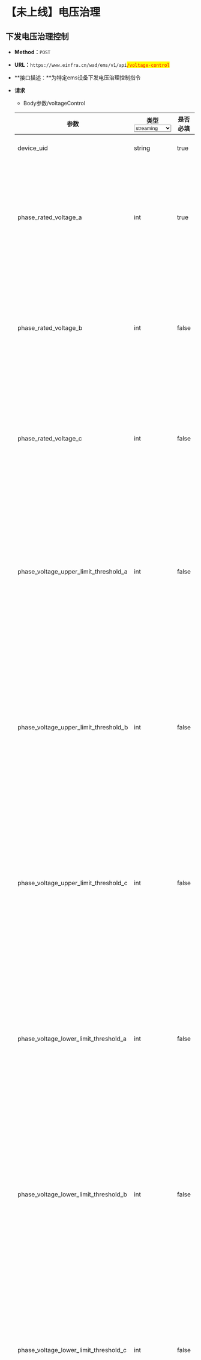 # 【未上线】电压治理

## 下发电压治理控制

* **Method：**`POST`
* **URL：**`https://www.einfra.cn/wad/ems/v1/api`<mark style="color:red;">`/voltage-control`</mark>
* **接口描述：**为特定ems设备下发电压治理控制指令
*   **请求**

    * Body参数/voltageControl



    <table><thead><tr><th width="223">参数</th><th width="79">类型<select><option value="13f5f7e233844eca8e11ff995c863432" label="streaming" color="blue"></option><option value="578d846029d045879f81a03e30ac19ff" label="overdemand" color="blue"></option><option value="5620061ebf2d47e18a839b283a24cc45" label="chargeDepth" color="blue"></option><option value="bf6b0330299043f49d8c6246b932a936" label="safety" color="blue"></option><option value="193cc2f0dc5b4a6197c8a4e8c79dfee4" label="int" color="blue"></option><option value="18d18a729bf94885843098182240bff3" label="string" color="blue"></option><option value="f3ccac124c5143dbbf3d2987cfd716fc" label="float" color="blue"></option></select></th><th width="50" data-type="checkbox">是否必填</th><th width="183">描述</th><th width="78">范围</th><th>样例</th></tr></thead><tbody><tr><td>device_uid</td><td><span data-option="18d18a729bf94885843098182240bff3">string</span></td><td>true</td><td>设备唯一ID</td><td>-</td><td>xxxxx</td></tr><tr><td>phase_rated_voltage_a</td><td><span data-option="193cc2f0dc5b4a6197c8a4e8c79dfee4">int</span></td><td>true</td><td>A相额定电压,希望A相保持的电压（单位：V）</td><td>-</td><td>220</td></tr><tr><td>phase_rated_voltage_b</td><td><span data-option="193cc2f0dc5b4a6197c8a4e8c79dfee4">int</span></td><td>false</td><td>B相额定电压,希望A相保持的电压（单位：V）</td><td>-</td><td>220</td></tr><tr><td>phase_rated_voltage_c</td><td><span data-option="193cc2f0dc5b4a6197c8a4e8c79dfee4">int</span></td><td>false</td><td>C相额定电压,希望A相保持的电压（单位：V）</td><td>-</td><td>220</td></tr><tr><td>phase_voltage_upper_limit_threshold_a</td><td><span data-option="193cc2f0dc5b4a6197c8a4e8c79dfee4">int</span></td><td>false</td><td>A相电压上限阈值,A相平均电压高于该阈值则触发调节策略（单位：V）</td><td>-</td><td>240</td></tr><tr><td>phase_voltage_upper_limit_threshold_b</td><td><span data-option="193cc2f0dc5b4a6197c8a4e8c79dfee4">int</span></td><td>false</td><td>B相电压上限阈值,B相平均电压高于该阈值则触发调节策略（单位：V）</td><td>-</td><td>240</td></tr><tr><td>phase_voltage_upper_limit_threshold_c</td><td><span data-option="193cc2f0dc5b4a6197c8a4e8c79dfee4">int</span></td><td>false</td><td>C相电压上限阈值,C相平均电压高于该阈值则触发调节策略（单位：V）</td><td>-</td><td>240</td></tr><tr><td>phase_voltage_lower_limit_threshold_a</td><td><span data-option="193cc2f0dc5b4a6197c8a4e8c79dfee4">int</span></td><td>false</td><td>A相电压上限阈值,A相平均电压低于该阈值则触发调节策略（单位：V）</td><td>-</td><td>200</td></tr><tr><td>phase_voltage_lower_limit_threshold_b</td><td><span data-option="193cc2f0dc5b4a6197c8a4e8c79dfee4">int</span></td><td>false</td><td>B相电压上限阈值,B相平均电压低于该阈值则触发调节策略（单位：V）</td><td>-</td><td>200</td></tr><tr><td>phase_voltage_lower_limit_threshold_c</td><td><span data-option="193cc2f0dc5b4a6197c8a4e8c79dfee4">int</span></td><td>false</td><td>C相电压上限阈值,C相平均电压低于该阈值则触发调节策略（单位：V）</td><td>-</td><td>200</td></tr><tr><td>phase_voltage_hysteresis_a</td><td><span data-option="193cc2f0dc5b4a6197c8a4e8c79dfee4">int</span></td><td>false</td><td>A相电压回差,触发调节后,A相平均电压达到回差值时,停止调节</td><td></td><td>5</td></tr><tr><td>phase_voltage_hysteresis_b</td><td><span data-option="193cc2f0dc5b4a6197c8a4e8c79dfee4">int</span></td><td>false</td><td>B相电压回差,触发调节后,B相平均电压达到回差值时,停止调节</td><td></td><td>5</td></tr><tr><td>phase_voltage_hysteresis_c</td><td><span data-option="193cc2f0dc5b4a6197c8a4e8c79dfee4">int</span></td><td>false</td><td>C相电压回差,触发调节后,C相平均电压达到回差值时,停止调节</td><td></td><td>5</td></tr><tr><td>period</td><td><span data-option="193cc2f0dc5b4a6197c8a4e8c79dfee4">int</span></td><td>false</td><td>调节周期,单位毫秒</td><td>-</td><td>500</td></tr><tr><td>step</td><td><span data-option="193cc2f0dc5b4a6197c8a4e8c79dfee4">int</span></td><td>false</td><td>步长,每次调节的步长</td><td>-</td><td>5</td></tr></tbody></table>



    * **响应**
      *   数据类型：application/json

          <table><thead><tr><th width="128">参数</th><th width="86">类型<select><option value="47624d5c9393461e9a8ecece42e932a4" label="int" color="blue"></option><option value="86eb210b3c8c4e78b798bd84c85688fe" label="str" color="blue"></option><option value="a1530006d2194402bf5a2360eac38945" label="listResult" color="blue"></option></select></th><th width="81" data-type="checkbox">是否必填</th><th width="101">描述</th><th width="133">范围</th><th>样例</th></tr></thead><tbody><tr><td>code</td><td><span data-option="47624d5c9393461e9a8ecece42e932a4">int</span></td><td>true</td><td>错误码</td><td>见下文错误码</td><td>0</td></tr><tr><td>message</td><td><span data-option="86eb210b3c8c4e78b798bd84c85688fe">str</span></td><td>true</td><td>描述</td><td>-</td><td>PCS控制下发成功</td></tr><tr><td>data</td><td><span data-option="86eb210b3c8c4e78b798bd84c85688fe">str</span></td><td>true</td><td>详细信息</td><td></td><td></td></tr></tbody></table>
    *   **错误码**

        | HTTP状态码 | 错误码    | 描述     |
        | ------- | ------ | ------ |
        | 200     | 0      | 成功     |
        | 400     | 100001 | 参数格式错误 |

## 获取电压治理控制

* **Method：**`GET`
* **URL：**`https://www.einfra.cn/wad/ems/v1/api`<mark style="color:red;">`/voltage-control`</mark>
* **接口描述：**获取电压治理控制
*   **请求**

    * Query参数



    <table><thead><tr><th width="163">参数</th><th width="113">类型<select><option value="47624d5c9393461e9a8ecece42e932a4" label="int" color="blue"></option><option value="86eb210b3c8c4e78b798bd84c85688fe" label="str" color="blue"></option><option value="a1530006d2194402bf5a2360eac38945" label="listResult" color="blue"></option></select></th><th data-type="checkbox">是否必填</th><th>描述</th><th width="123">范围</th><th>样例</th></tr></thead><tbody><tr><td>device_uid</td><td><span data-option="86eb210b3c8c4e78b798bd84c85688fe">str</span></td><td>true</td><td>设备唯一ID</td><td>-</td><td>xxxxx</td></tr></tbody></table>
*   响应

    * &#x20;application

    <table><thead><tr><th>参数</th><th width="113">类型<select><option value="47624d5c9393461e9a8ecece42e932a4" label="int" color="blue"></option><option value="86eb210b3c8c4e78b798bd84c85688fe" label="str" color="blue"></option><option value="a1530006d2194402bf5a2360eac38945" label="listResult" color="blue"></option><option value="fb9d3250c2db42ac8efe4d4b9d504377" label="object" color="blue"></option></select></th><th width="107" data-type="checkbox">是否必填</th><th>描述</th><th width="123">范围</th><th>样例</th></tr></thead><tbody><tr><td>code</td><td><span data-option="47624d5c9393461e9a8ecece42e932a4">int</span></td><td>true</td><td>错误码</td><td>见下文错误码</td><td>0</td></tr><tr><td>message</td><td><span data-option="86eb210b3c8c4e78b798bd84c85688fe">str</span></td><td>true</td><td>描述</td><td>-</td><td></td></tr><tr><td>data</td><td><span data-option="fb9d3250c2db42ac8efe4d4b9d504377">object</span></td><td>true</td><td>同步后的控制</td><td></td><td></td></tr></tbody></table>

    * data：

    <table><thead><tr><th width="223">参数</th><th width="79">类型<select><option value="13f5f7e233844eca8e11ff995c863432" label="streaming" color="blue"></option><option value="578d846029d045879f81a03e30ac19ff" label="overdemand" color="blue"></option><option value="5620061ebf2d47e18a839b283a24cc45" label="chargeDepth" color="blue"></option><option value="bf6b0330299043f49d8c6246b932a936" label="safety" color="blue"></option><option value="193cc2f0dc5b4a6197c8a4e8c79dfee4" label="int" color="blue"></option><option value="18d18a729bf94885843098182240bff3" label="string" color="blue"></option><option value="f3ccac124c5143dbbf3d2987cfd716fc" label="float" color="blue"></option></select></th><th width="50" data-type="checkbox">是否必填</th><th width="183">描述</th><th width="78">范围</th><th>样例</th></tr></thead><tbody><tr><td>device_uid</td><td><span data-option="18d18a729bf94885843098182240bff3">string</span></td><td>true</td><td>设备唯一ID</td><td>-</td><td>xxxxx</td></tr><tr><td>phase_rated_voltage_a</td><td><span data-option="193cc2f0dc5b4a6197c8a4e8c79dfee4">int</span></td><td>true</td><td>A相额定电压,希望A相保持的电压（单位：V）</td><td>-</td><td>220</td></tr><tr><td>phase_rated_voltage_b</td><td><span data-option="193cc2f0dc5b4a6197c8a4e8c79dfee4">int</span></td><td>false</td><td>B相额定电压,希望A相保持的电压（单位：V）</td><td>-</td><td>220</td></tr><tr><td>phase_rated_voltage_c</td><td><span data-option="193cc2f0dc5b4a6197c8a4e8c79dfee4">int</span></td><td>false</td><td>C相额定电压,希望A相保持的电压（单位：V）</td><td>-</td><td>220</td></tr><tr><td>phase_voltage_upper_limit_threshold_a</td><td><span data-option="193cc2f0dc5b4a6197c8a4e8c79dfee4">int</span></td><td>false</td><td>A相电压上限阈值,A相平均电压高于该阈值则触发调节策略（单位：V）</td><td>-</td><td>240</td></tr><tr><td>phase_voltage_upper_limit_threshold_b</td><td><span data-option="193cc2f0dc5b4a6197c8a4e8c79dfee4">int</span></td><td>false</td><td>B相电压上限阈值,B相平均电压高于该阈值则触发调节策略（单位：V）</td><td>-</td><td>240</td></tr><tr><td>phase_voltage_upper_limit_threshold_c</td><td><span data-option="193cc2f0dc5b4a6197c8a4e8c79dfee4">int</span></td><td>false</td><td>C相电压上限阈值,C相平均电压高于该阈值则触发调节策略（单位：V）</td><td>-</td><td>240</td></tr><tr><td>phase_voltage_lower_limit_threshold_a</td><td><span data-option="193cc2f0dc5b4a6197c8a4e8c79dfee4">int</span></td><td>false</td><td>A相电压上限阈值,A相平均电压低于该阈值则触发调节策略（单位：V）</td><td>-</td><td>200</td></tr><tr><td>phase_voltage_lower_limit_threshold_b</td><td><span data-option="193cc2f0dc5b4a6197c8a4e8c79dfee4">int</span></td><td>false</td><td>B相电压上限阈值,B相平均电压低于该阈值则触发调节策略（单位：V）</td><td>-</td><td>200</td></tr><tr><td>phase_voltage_lower_limit_threshold_c</td><td><span data-option="193cc2f0dc5b4a6197c8a4e8c79dfee4">int</span></td><td>false</td><td>C相电压上限阈值,C相平均电压低于该阈值则触发调节策略（单位：V）</td><td>-</td><td>200</td></tr><tr><td>phase_voltage_hysteresis_a</td><td><span data-option="193cc2f0dc5b4a6197c8a4e8c79dfee4">int</span></td><td>false</td><td>A相电压回差,触发调节后,A相平均电压达到回差值时,停止调节</td><td></td><td>5</td></tr><tr><td>phase_voltage_hysteresis_b</td><td><span data-option="193cc2f0dc5b4a6197c8a4e8c79dfee4">int</span></td><td>false</td><td>B相电压回差,触发调节后,B相平均电压达到回差值时,停止调节</td><td></td><td>5</td></tr><tr><td>phase_voltage_hysteresis_c</td><td><span data-option="193cc2f0dc5b4a6197c8a4e8c79dfee4">int</span></td><td>false</td><td>C相电压回差,触发调节后,C相平均电压达到回差值时,停止调节</td><td></td><td>5</td></tr><tr><td>period</td><td><span data-option="193cc2f0dc5b4a6197c8a4e8c79dfee4">int</span></td><td>false</td><td>调节周期,单位毫秒</td><td>-</td><td>500</td></tr><tr><td>step</td><td><span data-option="193cc2f0dc5b4a6197c8a4e8c79dfee4">int</span></td><td>false</td><td>步长,每次调节的步长</td><td>-</td><td>5</td></tr></tbody></table>

## 同步电压治理控制

* **Method：**PUT
* **URL：**`https://www.einfra.cn/wad/ems/v1/api`<mark style="color:red;">`/voltage-control/sync`</mark>
* **接口描述： 同步电压治理控制**
*   **请求**

    * Query参数

    <table><thead><tr><th width="149">参数</th><th width="113">类型<select><option value="47624d5c9393461e9a8ecece42e932a4" label="int" color="blue"></option><option value="86eb210b3c8c4e78b798bd84c85688fe" label="str" color="blue"></option><option value="a1530006d2194402bf5a2360eac38945" label="listResult" color="blue"></option></select></th><th data-type="checkbox">是否必填</th><th>描述</th><th width="123">范围</th><th>样例</th></tr></thead><tbody><tr><td>device_uid</td><td><span data-option="86eb210b3c8c4e78b798bd84c85688fe">str</span></td><td>true</td><td>设备唯一ID</td><td>-</td><td>xxxxx</td></tr></tbody></table>
* 响应
  * &#x20;application

<table><thead><tr><th>参数</th><th width="113">类型<select><option value="47624d5c9393461e9a8ecece42e932a4" label="int" color="blue"></option><option value="86eb210b3c8c4e78b798bd84c85688fe" label="str" color="blue"></option><option value="a1530006d2194402bf5a2360eac38945" label="listResult" color="blue"></option><option value="fb9d3250c2db42ac8efe4d4b9d504377" label="object" color="blue"></option></select></th><th width="107" data-type="checkbox">是否必填</th><th>描述</th><th width="123">范围</th><th>样例</th></tr></thead><tbody><tr><td>code</td><td><span data-option="47624d5c9393461e9a8ecece42e932a4">int</span></td><td>true</td><td>错误码</td><td>见下文错误码</td><td>0</td></tr><tr><td>message</td><td><span data-option="86eb210b3c8c4e78b798bd84c85688fe">str</span></td><td>true</td><td>描述</td><td>-</td><td>电压治理同步成功</td></tr><tr><td>data</td><td><span data-option="fb9d3250c2db42ac8efe4d4b9d504377">object</span></td><td>true</td><td>同步后的控制</td><td></td><td></td></tr></tbody></table>

* data：

<table><thead><tr><th width="223">参数</th><th width="79">类型<select><option value="13f5f7e233844eca8e11ff995c863432" label="streaming" color="blue"></option><option value="578d846029d045879f81a03e30ac19ff" label="overdemand" color="blue"></option><option value="5620061ebf2d47e18a839b283a24cc45" label="chargeDepth" color="blue"></option><option value="bf6b0330299043f49d8c6246b932a936" label="safety" color="blue"></option><option value="193cc2f0dc5b4a6197c8a4e8c79dfee4" label="int" color="blue"></option><option value="18d18a729bf94885843098182240bff3" label="string" color="blue"></option><option value="f3ccac124c5143dbbf3d2987cfd716fc" label="float" color="blue"></option></select></th><th width="50" data-type="checkbox">是否必填</th><th width="183">描述</th><th width="78">范围</th><th>样例</th></tr></thead><tbody><tr><td>device_uid</td><td><span data-option="18d18a729bf94885843098182240bff3">string</span></td><td>true</td><td>设备唯一ID</td><td>-</td><td>xxxxx</td></tr><tr><td>phase_rated_voltage_a</td><td><span data-option="193cc2f0dc5b4a6197c8a4e8c79dfee4">int</span></td><td>true</td><td>A相额定电压,希望A相保持的电压（单位：V）</td><td>-</td><td>220</td></tr><tr><td>phase_rated_voltage_b</td><td><span data-option="193cc2f0dc5b4a6197c8a4e8c79dfee4">int</span></td><td>false</td><td>B相额定电压,希望A相保持的电压（单位：V）</td><td>-</td><td>220</td></tr><tr><td>phase_rated_voltage_c</td><td><span data-option="193cc2f0dc5b4a6197c8a4e8c79dfee4">int</span></td><td>false</td><td>C相额定电压,希望A相保持的电压（单位：V）</td><td>-</td><td>220</td></tr><tr><td>phase_voltage_upper_limit_threshold_a</td><td><span data-option="193cc2f0dc5b4a6197c8a4e8c79dfee4">int</span></td><td>false</td><td>A相电压上限阈值,A相平均电压高于该阈值则触发调节策略（单位：V）</td><td>-</td><td>240</td></tr><tr><td>phase_voltage_upper_limit_threshold_b</td><td><span data-option="193cc2f0dc5b4a6197c8a4e8c79dfee4">int</span></td><td>false</td><td>B相电压上限阈值,B相平均电压高于该阈值则触发调节策略（单位：V）</td><td>-</td><td>240</td></tr><tr><td>phase_voltage_upper_limit_threshold_c</td><td><span data-option="193cc2f0dc5b4a6197c8a4e8c79dfee4">int</span></td><td>false</td><td>C相电压上限阈值,C相平均电压高于该阈值则触发调节策略（单位：V）</td><td>-</td><td>240</td></tr><tr><td>phase_voltage_lower_limit_threshold_a</td><td><span data-option="193cc2f0dc5b4a6197c8a4e8c79dfee4">int</span></td><td>false</td><td>A相电压上限阈值,A相平均电压低于该阈值则触发调节策略（单位：V）</td><td>-</td><td>200</td></tr><tr><td>phase_voltage_lower_limit_threshold_b</td><td><span data-option="193cc2f0dc5b4a6197c8a4e8c79dfee4">int</span></td><td>false</td><td>B相电压上限阈值,B相平均电压低于该阈值则触发调节策略（单位：V）</td><td>-</td><td>200</td></tr><tr><td>phase_voltage_lower_limit_threshold_c</td><td><span data-option="193cc2f0dc5b4a6197c8a4e8c79dfee4">int</span></td><td>false</td><td>C相电压上限阈值,C相平均电压低于该阈值则触发调节策略（单位：V）</td><td>-</td><td>200</td></tr><tr><td>phase_voltage_hysteresis_a</td><td><span data-option="193cc2f0dc5b4a6197c8a4e8c79dfee4">int</span></td><td>false</td><td>A相电压回差,触发调节后,A相平均电压达到回差值时,停止调节</td><td></td><td>5</td></tr><tr><td>phase_voltage_hysteresis_b</td><td><span data-option="193cc2f0dc5b4a6197c8a4e8c79dfee4">int</span></td><td>false</td><td>B相电压回差,触发调节后,B相平均电压达到回差值时,停止调节</td><td></td><td>5</td></tr><tr><td>phase_voltage_hysteresis_c</td><td><span data-option="193cc2f0dc5b4a6197c8a4e8c79dfee4">int</span></td><td>false</td><td>C相电压回差,触发调节后,C相平均电压达到回差值时,停止调节</td><td></td><td>5</td></tr><tr><td>period</td><td><span data-option="193cc2f0dc5b4a6197c8a4e8c79dfee4">int</span></td><td>false</td><td>调节周期,单位毫秒</td><td>-</td><td>500</td></tr><tr><td>step</td><td><span data-option="193cc2f0dc5b4a6197c8a4e8c79dfee4">int</span></td><td>false</td><td>步长,每次调节的步长</td><td>-</td><td>5</td></tr></tbody></table>


